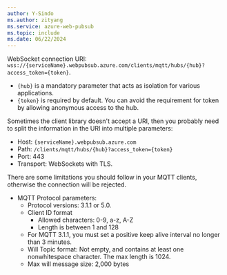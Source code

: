 ```yaml
---
author: Y-Sindo
ms.author: zityang
ms.service: azure-web-pubsub
ms.topic: include
ms.date: 06/22/2024
---
```


WebSocket connection URI: `wss://{serviceName}.webpubsub.azure.com/clients/mqtt/hubs/{hub}?access_token={token}`.

* `{hub}` is a mandatory parameter that acts as isolation for various applications.
* `{token}` is required by default. You can avoid the requirement for token by allowing anonymous access to the hub. <!--TODO MQTT allow anonymous access to the hub-->

Sometimes the client library doesn't accept a URI, then you probably need to split the information in the URI into multiple parameters:

* Host: `{serviceName}.webpubsub.azure.com`
* Path: `/clients/mqtt/hubs/{hub}?access_token={token}`
* Port: 443
* Transport: WebSockets with TLS.

There are some limitations you should follow in your MQTT clients, otherwise the connection will be rejected.

* MQTT Protocol parameters:
    * Protocol versions: 3.1.1 or 5.0.
    * Client ID format
        * Allowed characters: 0-9, a-z, A-Z
        * Length is between 1 and 128
    * For MQTT 3.1.1, you must set a positive keep alive interval no longer than 3 minutes.
    * Will Topic format: Not empty, and contains at least one nonwhitespace character. The max length is 1024.
    * Max will message size: 2,000 bytes